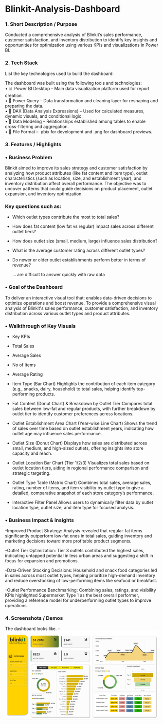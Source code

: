 # Blinkit-Analysis-Dashboard

### 1.	Short Description / Purpose
Conducted a comprehensive analysis of Blinkit’s sales performance, customer satisfaction, and inventory distribution to identify key insights and opportunities for optimization using various KPIs and visualizations in Power BI.


### 2.	Tech Stack
List the key technologies used to build the dashboard.

The dashboard was built using the following tools and technologies:<br>
•	📊 Power BI Desktop – Main data visualization platform used for report creation.<br>
•	📂 Power Query – Data transformation and cleaning layer for reshaping and preparing the data.<br>
•	🧠 DAX (Data Analysis Expressions) – Used for calculated measures, dynamic visuals, and conditional logic.<br>
•	📝 Data Modeling – Relationships established among tables to enable cross-filtering and aggregation.<br>
•	📁 File Format – .pbix for development and .png for dashboard previews.



### 3.	Features / Highlights 

### •	Business Problem
Blinkit aimed to improve its sales strategy and customer satisfaction by analyzing how product attributes (like fat content and item type), outlet characteristics (such as location, size, and establishment year), and inventory distribution affect overall performance. The objective was to uncover patterns that could guide decisions on product placement, outlet expansion, and inventory optimization.

### Key questions such as:
- Which outlet types contribute the most to total sales?                                                                      
- How does fat content (low fat vs regular) impact sales across different outlet tiers?                                       
- How does outlet size (small, medium, large) influence sales distribution?                                             
- What is the average customer rating across different outlet types?                                                          
- Do newer or older outlet establishments perform better in terms of revenue?                                                 

  … are difficult to answer quickly with raw data

### •	Goal of the Dashboard
To deliver an interactive visual tool that:
enables data-driven decisions to optimize operations and boost revenue.
To provide a comprehensive visual analysis of Blinkit's sales performance, customer satisfaction, and inventory distribution across various outlet types and product attributes.

### •	Walkthrough of Key Visuals
-	Key KPIs
-	Total Sales
-	Average Sales
-	No of Items
-	Average Rating


-	Item Type (Bar Chart)
Highlights the contribution of each item category (e.g., snacks, dairy, household) to total sales, helping identify top-performing products.
-	Fat Content (Donut Chart) & Breakdown by Outlet Tier
Compares total sales between low-fat and regular products, with further breakdown by outlet tier to identify customer preferences across locations.
-	Outlet Establishment Area Chart (Year-wise Line Chart)
Shows the trend of sales over time based on outlet establishment years, indicating how outlet age may influence sales performance.
-	Outlet Size (Donut Chart)
Displays how sales are distributed across small, medium, and high-sized outlets, offering insights into store capacity and reach.
-	Outlet Location Bar Chart (Tier 1/2/3)
Visualizes total sales based on outlet location tiers, aiding in regional performance comparison and strategic targeting.
-	Outlet Type Table (Matrix Chart)
Combines total sales, average sales, rating, number of items, and item visibility by outlet type to give a detailed, comparative snapshot of each store category’s performance.
-	Interactive Filter Panel
Allows users to dynamically filter data by outlet location type, outlet size, and item type for focused analysis.


### •	Business Impact & Insights

-Improved Product Strategy:
Analysis revealed that regular-fat items significantly outperform low-fat ones in total sales, guiding inventory and marketing decisions toward more profitable product segments.

-Outlet Tier Optimization:
Tier 3 outlets contributed the highest sales, indicating untapped potential in less urban areas and suggesting a shift in focus for expansion and promotions.

-Data-Driven Stocking Decisions:
Household and snack food categories led in sales across most outlet types, helping prioritize high-demand inventory and reduce overstocking of low-performing items like seafood or breakfast.

-Outlet Performance Benchmarking:
Combining sales, ratings, and visibility KPIs highlighted Supermarket Type 1 as the best overall performer, providing a reference model for underperforming outlet types to improve operations.

### 4.	Screenshots / Demos
The dashboard looks like. - 
![Dashboard Preview](https://github.com/devanshiverma10/Blinkit-Analysis-Dashboard/blob/main/Dashboard%20snapshot.png)
